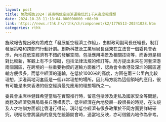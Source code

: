 ```yaml
---
layout: post
title: 施政報告2024｜孫東稱低空經濟運輸低於1千米高度較理想
date: 2024-10-28 11:18:04.000000000 +08:00
link: https://news.rthk.hk/rthk/ch/component/k2/1776513-20241028.htm
categories: rthk
---
```


施政報告提出政府將成立「發展低空經濟工作組」，由財政司副司長任組長，制訂發展策略和跨部門行動計劃。創新科技及工業局局長孫東在立法會一個委員會表示，內地在低空經濟有不錯的發展空間，包括應用場景及相關技術等，而香港是相對比較新，客觀上有不少障礙，包括法律法規的修訂等。局方提出未來在河套深港兩個園區，在跨境的一些重要物資的運輸方面推行，認為會令香港及深圳的園區運輸方便很多，而低空經濟的運輸，在低於1000米的高度，方圓在兩三公里內比較理想，深港兩地河套區是一個非常理想的場所，因此局方認為這個領域的應用，很有可能是未來香港的低空經濟最先應用的理想場所之一。

委員會主席林健鋒希望當局在實際推行時，留意包括涉及走私及國家安全等問題，商務及經濟發展局局長丘應樺表示，低空經濟在內地發展一段很長的時期，在法規及人才培訓方面都比香港行得前。現時低空經濟有很多政策於不同方面要詳細研究，現階段會將議員的意見在統籌開會時，適當地反映，亦可借鏡內地作為參考。
